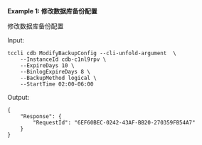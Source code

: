 **Example 1: 修改数据库备份配置**

修改数据库备份配置

Input: 

```
tccli cdb ModifyBackupConfig --cli-unfold-argument  \
    --InstanceId cdb-c1nl9rpv \
    --ExpireDays 10 \
    --BinlogExpireDays 8 \
    --BackupMethod logical \
    --StartTime 02:00-06:00
```

Output: 
```
{
    "Response": {
        "RequestId": "6EF60BEC-0242-43AF-BB20-270359FB54A7"
    }
}
```

